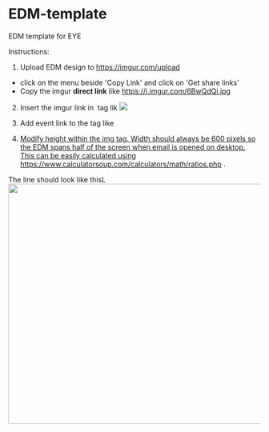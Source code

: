 # EDM-template
EDM template for EYE

Instructions:
1. Upload EDM design to https://imgur.com/upload
  - click on the menu beside 'Copy Link' and click on 'Get share links'
  - Copy the imgur <b>direct link</b> like https://i.imgur.com/6BwQdQi.jpg
  
2. Insert the imgur link in <img> tag lik <img src ="https://i.imgur.com/6BwQdQi.jpg"><img>

3. Add event link to the <a> tag like <a href = "https://eventlink/">

4. Modify height within the img tag. Width should always be 600 pixels so the EDM spans half of the screen when email is opened on desktop.
This can be easily calculated using https://www.calculatorsoup.com/calculators/math/ratios.php .

The line should look like thisL
<a href = "https://eventlink/"> <img src="https://i.imgur.com/6BwQdQi.jpg" width=600 height=480><img></a>

